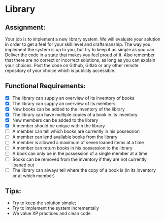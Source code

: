 # Library

## Assignment:

Your job is to implement a new library system. We will evaluate your solution in order to get a feel for your skill level and craftsmanship. The way you implement the system is up to you, but try to keep it as simple as you can. Deliver the code in a state that makes you feel proud of it. Also remember that there are no correct or incorrect solutions, as long as you can explain your choices. Post the code on Github, Gitlab or any other remote repository of your choice which is publicly accessible.

## Functional Requirements:
- [x] The library can supply an overview of its inventory of books
- [x] The library can supply an overview of its members
- [x] New books can be added to the inventory of the library
- [x] The library can have multiple copies of a book in its inventory
- [x] New members can be added to the library
- [x] A member should be unique within the library
- [ ] A member can tell which books are currently in his possession
- [ ] A member can lend available books from the library
- [ ] A member is allowed a maximum of seven loaned items at a time
- [ ] A member can return books in his possession to the library
- [ ] A book can only be in the possession of a single member at a time
- [ ] Books can be removed from the inventory if they are not currently loaned out
- [ ] The library can always tell where the copy of a book is (in its inventory or at which member)

## Tips:
* Try to keep the solution simple;
* Try to implement the system incrementally
* We value XP practices and clean code
